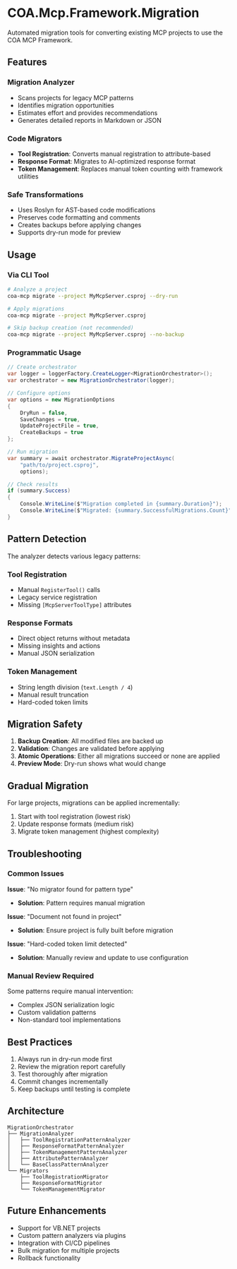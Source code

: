 # COA.Mcp.Framework.Migration

Automated migration tools for converting existing MCP projects to use the COA MCP Framework.

## Features

### Migration Analyzer
- Scans projects for legacy MCP patterns
- Identifies migration opportunities
- Estimates effort and provides recommendations
- Generates detailed reports in Markdown or JSON

### Code Migrators
- **Tool Registration**: Converts manual registration to attribute-based
- **Response Format**: Migrates to AI-optimized response format
- **Token Management**: Replaces manual token counting with framework utilities

### Safe Transformations
- Uses Roslyn for AST-based code modifications
- Preserves code formatting and comments
- Creates backups before applying changes
- Supports dry-run mode for preview

## Usage

### Via CLI Tool

```bash
# Analyze a project
coa-mcp migrate --project MyMcpServer.csproj --dry-run

# Apply migrations
coa-mcp migrate --project MyMcpServer.csproj

# Skip backup creation (not recommended)
coa-mcp migrate --project MyMcpServer.csproj --no-backup
```

### Programmatic Usage

```csharp
// Create orchestrator
var logger = loggerFactory.CreateLogger<MigrationOrchestrator>();
var orchestrator = new MigrationOrchestrator(logger);

// Configure options
var options = new MigrationOptions
{
    DryRun = false,
    SaveChanges = true,
    UpdateProjectFile = true,
    CreateBackups = true
};

// Run migration
var summary = await orchestrator.MigrateProjectAsync(
    "path/to/project.csproj", 
    options);

// Check results
if (summary.Success)
{
    Console.WriteLine($"Migration completed in {summary.Duration}");
    Console.WriteLine($"Migrated: {summary.SuccessfulMigrations.Count}");
}
```

## Pattern Detection

The analyzer detects various legacy patterns:

### Tool Registration
- Manual `RegisterTool()` calls
- Legacy service registration
- Missing `[McpServerToolType]` attributes

### Response Formats
- Direct object returns without metadata
- Missing insights and actions
- Manual JSON serialization

### Token Management
- String length division (`text.Length / 4`)
- Manual result truncation
- Hard-coded token limits

## Migration Safety

1. **Backup Creation**: All modified files are backed up
2. **Validation**: Changes are validated before applying
3. **Atomic Operations**: Either all migrations succeed or none are applied
4. **Preview Mode**: Dry-run shows what would change

## Gradual Migration

For large projects, migrations can be applied incrementally:

1. Start with tool registration (lowest risk)
2. Update response formats (medium risk)
3. Migrate token management (highest complexity)

## Troubleshooting

### Common Issues

**Issue**: "No migrator found for pattern type"
- **Solution**: Pattern requires manual migration

**Issue**: "Document not found in project"
- **Solution**: Ensure project is fully built before migration

**Issue**: "Hard-coded token limit detected"
- **Solution**: Manually review and update to use configuration

### Manual Review Required

Some patterns require manual intervention:
- Complex JSON serialization logic
- Custom validation patterns
- Non-standard tool implementations

## Best Practices

1. Always run in dry-run mode first
2. Review the migration report carefully
3. Test thoroughly after migration
4. Commit changes incrementally
5. Keep backups until testing is complete

## Architecture

```
MigrationOrchestrator
├── MigrationAnalyzer
│   ├── ToolRegistrationPatternAnalyzer
│   ├── ResponseFormatPatternAnalyzer
│   ├── TokenManagementPatternAnalyzer
│   ├── AttributePatternAnalyzer
│   └── BaseClassPatternAnalyzer
└── Migrators
    ├── ToolRegistrationMigrator
    ├── ResponseFormatMigrator
    └── TokenManagementMigrator
```

## Future Enhancements

- Support for VB.NET projects
- Custom pattern analyzers via plugins
- Integration with CI/CD pipelines
- Bulk migration for multiple projects
- Rollback functionality